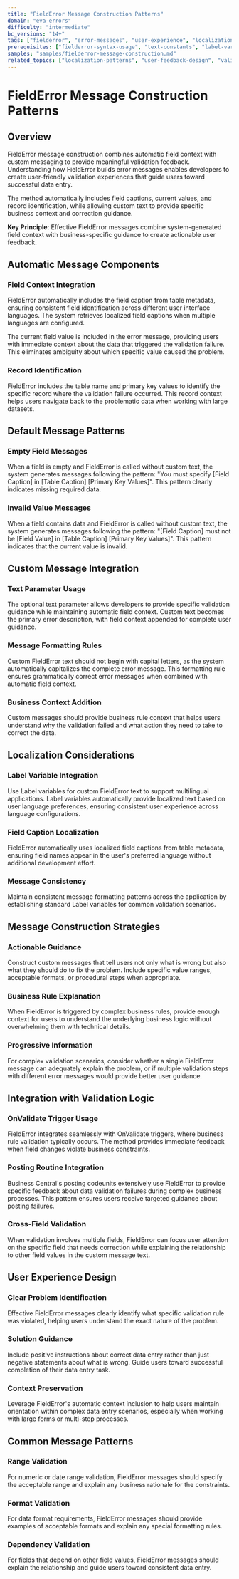 ```yaml
---
title: "FieldError Message Construction Patterns"
domain: "eva-errors"
difficulty: "intermediate"
bc_versions: "14+"
tags: ["fielderror", "error-messages", "user-experience", "localization", "message-formatting", "validation-feedback"]
prerequisites: ["fielderror-syntax-usage", "text-constants", "label-variables"]
samples: "samples/fielderror-message-construction.md"
related_topics: ["localization-patterns", "user-feedback-design", "validation-error-handling"]
---
```

# FieldError Message Construction Patterns

## Overview

FieldError message construction combines automatic field context with custom messaging to provide meaningful validation feedback. Understanding how FieldError builds error messages enables developers to create user-friendly validation experiences that guide users toward successful data entry.

The method automatically includes field captions, current values, and record identification, while allowing custom text to provide specific business context and correction guidance.

**Key Principle**: Effective FieldError messages combine system-generated field context with business-specific guidance to create actionable user feedback.

## Automatic Message Components

### Field Context Integration
FieldError automatically includes the field caption from table metadata, ensuring consistent field identification across different user interface languages. The system retrieves localized field captions when multiple languages are configured.

The current field value is included in the error message, providing users with immediate context about the data that triggered the validation failure. This eliminates ambiguity about which specific value caused the problem.

### Record Identification
FieldError includes the table name and primary key values to identify the specific record where the validation failure occurred. This record context helps users navigate back to the problematic data when working with large datasets.

## Default Message Patterns

### Empty Field Messages
When a field is empty and FieldError is called without custom text, the system generates messages following the pattern: "You must specify [Field Caption] in [Table Caption] [Primary Key Values]". This pattern clearly indicates missing required data.

### Invalid Value Messages
When a field contains data and FieldError is called without custom text, the system generates messages following the pattern: "[Field Caption] must not be [Field Value] in [Table Caption] [Primary Key Values]". This pattern indicates that the current value is invalid.

## Custom Message Integration

### Text Parameter Usage
The optional text parameter allows developers to provide specific validation guidance while maintaining automatic field context. Custom text becomes the primary error description, with field context appended for complete user guidance.

### Message Formatting Rules
Custom FieldError text should not begin with capital letters, as the system automatically capitalizes the complete error message. This formatting rule ensures grammatically correct error messages when combined with automatic field context.

### Business Context Addition
Custom messages should provide business rule context that helps users understand why the validation failed and what action they need to take to correct the data.

## Localization Considerations

### Label Variable Integration
Use Label variables for custom FieldError text to support multilingual applications. Label variables automatically provide localized text based on user language preferences, ensuring consistent user experience across language configurations.

### Field Caption Localization
FieldError automatically uses localized field captions from table metadata, ensuring field names appear in the user's preferred language without additional development effort.

### Message Consistency
Maintain consistent message formatting patterns across the application by establishing standard Label variables for common validation scenarios.

## Message Construction Strategies

### Actionable Guidance
Construct custom messages that tell users not only what is wrong but also what they should do to fix the problem. Include specific value ranges, acceptable formats, or procedural steps when appropriate.

### Business Rule Explanation
When FieldError is triggered by complex business rules, provide enough context for users to understand the underlying business logic without overwhelming them with technical details.

### Progressive Information
For complex validation scenarios, consider whether a single FieldError message can adequately explain the problem, or if multiple validation steps with different error messages would provide better user guidance.

## Integration with Validation Logic

### OnValidate Trigger Usage
FieldError integrates seamlessly with OnValidate triggers, where business rule validation typically occurs. The method provides immediate feedback when field changes violate business constraints.

### Posting Routine Integration
Business Central's posting codeunits extensively use FieldError to provide specific feedback about data validation failures during complex business processes. This pattern ensures users receive targeted guidance about posting failures.

### Cross-Field Validation
When validation involves multiple fields, FieldError can focus user attention on the specific field that needs correction while explaining the relationship to other field values in the custom message text.

## User Experience Design

### Clear Problem Identification
Effective FieldError messages clearly identify what specific validation rule was violated, helping users understand the exact nature of the problem.

### Solution Guidance
Include positive instructions about correct data entry rather than just negative statements about what is wrong. Guide users toward successful completion of their data entry task.

### Context Preservation
Leverage FieldError's automatic context inclusion to help users maintain orientation within complex data entry scenarios, especially when working with large forms or multi-step processes.

## Common Message Patterns

### Range Validation
For numeric or date range validation, FieldError messages should specify the acceptable range and explain any business rationale for the constraints.

### Format Validation
For data format requirements, FieldError messages should provide examples of acceptable formats and explain any special formatting rules.

### Dependency Validation
For fields that depend on other field values, FieldError messages should explain the relationship and guide users toward consistent data entry.

